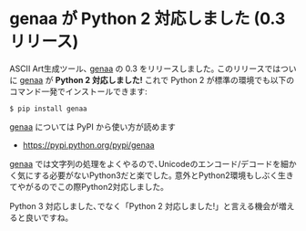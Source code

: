 genaa が Python 2 対応しました (0.3リリース)
============================================

ASCII Art生成ツール､ [genaa](https://pypi.python.org/pypi/genaa) の 0.3
をリリースしました｡ このリリースではついに
[genaa](https://pypi.python.org/pypi/genaa) が **Python 2
対応しました!** これで Python 2
が標準の環境でも以下のコマンド一発でインストールできます:

``` {.sourceCode .sh}
$ pip install genaa
```

[genaa](https://pypi.python.org/pypi/genaa) については PyPI
から使い方が読めます

-   <https://pypi.python.org/pypi/genaa>

[genaa](https://pypi.python.org/pypi/genaa)
では文字列の処理をよくやるので､Unicodeのエンコード/デコードを細かく気にする必要がないPython3だと楽でした｡
意外とPython2環境もしぶく生きてやがるのでこの際Python2対応しました｡

Python 3 対応しました､でなく「Python 2
対応しました!」と言える機会が増えると良いですね｡

